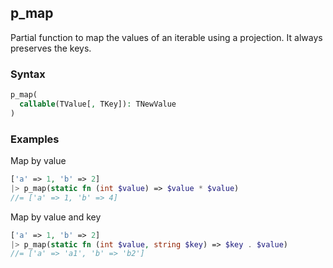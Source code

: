 [//]: # (This file is autogenerated)

## p_map

Partial function to map the values of an iterable using a projection.
It always preserves the keys.

### Syntax

```php
p_map(
  callable(TValue[, TKey]): TNewValue
)
```

### Examples

Map by value
```php
['a' => 1, 'b' => 2]
|> p_map(static fn (int $value) => $value * $value)
//= ['a' => 1, 'b' => 4]
```

Map by value and key
```php
['a' => 1, 'b' => 2]
|> p_map(static fn (int $value, string $key) => $key . $value)
//= ['a' => 'a1', 'b' => 'b2']
```
